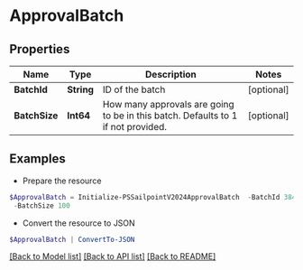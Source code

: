 # ApprovalBatch
## Properties

Name | Type | Description | Notes
------------ | ------------- | ------------- | -------------
**BatchId** | **String** | ID of the batch | [optional] 
**BatchSize** | **Int64** | How many approvals are going to be in this batch. Defaults to 1 if not provided. | [optional] 

## Examples

- Prepare the resource
```powershell
$ApprovalBatch = Initialize-PSSailpointV2024ApprovalBatch  -BatchId 38453251-6be2-5f8f-df93-5ce19e295837 `
 -BatchSize 100
```

- Convert the resource to JSON
```powershell
$ApprovalBatch | ConvertTo-JSON
```

[[Back to Model list]](../README.md#documentation-for-models) [[Back to API list]](../README.md#documentation-for-api-endpoints) [[Back to README]](../README.md)

